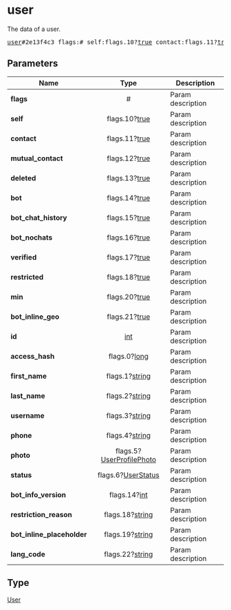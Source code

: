 # user

The data of a user.

<pre>
<a href="../constructor/user.md">user</a>#2e13f4c3 flags:# self:flags.10?<a href="../type/true.md">true</a> contact:flags.11?<a href="../type/true.md">true</a> mutual_contact:flags.12?<a href="../type/true.md">true</a> deleted:flags.13?<a href="../type/true.md">true</a> bot:flags.14?<a href="../type/true.md">true</a> bot_chat_history:flags.15?<a href="../type/true.md">true</a> bot_nochats:flags.16?<a href="../type/true.md">true</a> verified:flags.17?<a href="../type/true.md">true</a> restricted:flags.18?<a href="../type/true.md">true</a> min:flags.20?<a href="../type/true.md">true</a> bot_inline_geo:flags.21?<a href="../type/true.md">true</a> id:<a href="../type/int.md">int</a> access_hash:flags.0?<a href="../type/long.md">long</a> first_name:flags.1?<a href="../type/string.md">string</a> last_name:flags.2?<a href="../type/string.md">string</a> username:flags.3?<a href="../type/string.md">string</a> phone:flags.4?<a href="../type/string.md">string</a> photo:flags.5?<a href="../type/UserProfilePhoto.md">UserProfilePhoto</a> status:flags.6?<a href="../type/UserStatus.md">UserStatus</a> bot_info_version:flags.14?<a href="../type/int.md">int</a> restriction_reason:flags.18?<a href="../type/string.md">string</a> bot_inline_placeholder:flags.19?<a href="../type/string.md">string</a> lang_code:flags.22?<a href="../type/string.md">string</a> = <a href="../type/User.md">User</a>;
</pre>
## Parameters

| Name | Type | Description |
|------|:----:|-------------|
| **flags** | # | Param description |
| **self** | flags.10?<a href="../type/true.md">true</a> | Param description |
| **contact** | flags.11?<a href="../type/true.md">true</a> | Param description |
| **mutual_contact** | flags.12?<a href="../type/true.md">true</a> | Param description |
| **deleted** | flags.13?<a href="../type/true.md">true</a> | Param description |
| **bot** | flags.14?<a href="../type/true.md">true</a> | Param description |
| **bot_chat_history** | flags.15?<a href="../type/true.md">true</a> | Param description |
| **bot_nochats** | flags.16?<a href="../type/true.md">true</a> | Param description |
| **verified** | flags.17?<a href="../type/true.md">true</a> | Param description |
| **restricted** | flags.18?<a href="../type/true.md">true</a> | Param description |
| **min** | flags.20?<a href="../type/true.md">true</a> | Param description |
| **bot_inline_geo** | flags.21?<a href="../type/true.md">true</a> | Param description |
| **id** | <a href="../type/int.md">int</a> | Param description |
| **access_hash** | flags.0?<a href="../type/long.md">long</a> | Param description |
| **first_name** | flags.1?<a href="../type/string.md">string</a> | Param description |
| **last_name** | flags.2?<a href="../type/string.md">string</a> | Param description |
| **username** | flags.3?<a href="../type/string.md">string</a> | Param description |
| **phone** | flags.4?<a href="../type/string.md">string</a> | Param description |
| **photo** | flags.5?<a href="../type/UserProfilePhoto.md">UserProfilePhoto</a> | Param description |
| **status** | flags.6?<a href="../type/UserStatus.md">UserStatus</a> | Param description |
| **bot_info_version** | flags.14?<a href="../type/int.md">int</a> | Param description |
| **restriction_reason** | flags.18?<a href="../type/string.md">string</a> | Param description |
| **bot_inline_placeholder** | flags.19?<a href="../type/string.md">string</a> | Param description |
| **lang_code** | flags.22?<a href="../type/string.md">string</a> | Param description |

## Type

<a href="../type/User.md">User</a>
